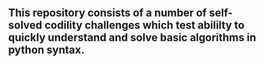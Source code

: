 ## This repository consists of a number of self-solved codility challenges which test abililty to quickly understand and solve basic algorithms in python syntax.
